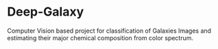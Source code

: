 # Deep-Galaxy
Computer Vision based project for classification of Galaxies Images and estimating their major chemical composition from color spectrum. 
